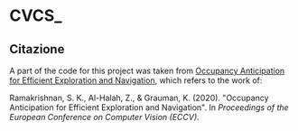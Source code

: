 # CVCS_

## Citazione

A part of the code for this project was taken from [Occupancy Anticipation for Efficient Exploration and Navigation](https://github.com/facebookresearch/OccupancyAnticipation.git), which refers to the work of:

Ramakrishnan, S. K., Al-Halah, Z., & Grauman, K. (2020). "Occupancy Anticipation for Efficient Exploration and Navigation". In *Proceedings of the European Conference on Computer Vision (ECCV)*.
